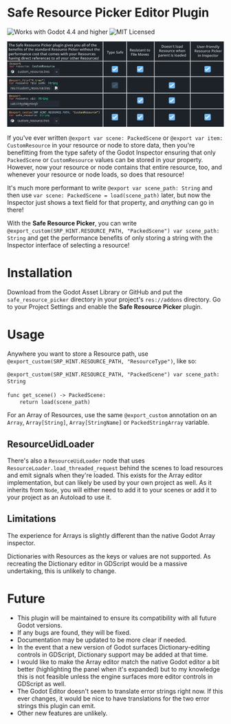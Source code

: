 # Safe Resource Picker Editor Plugin

![Works with Godot 4.4 and higher](https://img.shields.io/badge/Godot_4.4%2B-blue?logo=godotengine&logoColor=white)
![MIT Licensed](https://img.shields.io/github/license/HauntedBees/safe-resource-picker.svg)

![A table showing that the Safe Resource Picker has all the benefits of the default Resource Picker in the Inspector, in addition to not loading Resources when the parent Resource is loaded](images/comparison_table.png)

If you've ever written `@export var scene: PackedScene` or `@export var item: CustomResource` in your resource or node to store data, then you're benefitting from the type safety of the Godot Inspector ensuring that only `PackedScene` or `CustomResource` values can be stored in your property. However, now your resource or node contains that entire resource, too, and whenever your resource or node loads, so does that resource!

It's much more performant to write `@export var scene_path: String` and then use `var scene: PackedScene = load(scene_path)` later, but now the Inspector just shows a text field for that property, and *anything* can go in there!

With the **Safe Resource Picker**, you can write `@export_custom(SRP_HINT.RESOURCE_PATH, "PackedScene") var scene_path: String` and get the performance benefits of only storing a string with the Inspector interface of selecting a resource!

# Installation

Download from the Godot Asset Library or GitHub and put the `safe_resource_picker` directory in your project's `res://addons` directory. Go to your Project Settings and enable the **Safe Resource Picker** plugin.

# Usage

Anywhere you want to store a Resource path, use `@export_custom(SRP_HINT.RESOURCE_PATH, "ResourceType")`, like so:

```GDScript
@export_custom(SRP_HINT.RESOURCE_PATH, "PackedScene") var scene_path: String

func get_scene() -> PackedScene:
	return load(scene_path)
```

For an Array of Resources, use the same `@export_custom` annotation on an `Array`, `Array[String]`, `Array[StringName]` or `PackedStringArray` variable.

## ResourceUidLoader

There's also a `ResourceUidLoader` node that uses `ResourceLoader.load_threaded_request` behind the scenes to load resources and emit signals when they're loaded. This exists for the Array editor implementation, but can likely be used by your own project as well. As it inherits from `Node`, you will either need to add it to your scenes or add it to your project as an Autoload to use it.

## Limitations

The experience for Arrays is slightly different than the native Godot Array inspector.

Dictionaries with Resources as the keys or values are not supported. As recreating the Dictionary editor in GDScript would be a massive undertaking, this is unlikely to change.

# Future

 - This plugin will be maintained to ensure its compatibility with all future Godot versions.
 - If any bugs are found, they will be fixed.
 - Documentation may be updated to be more clear if needed.
 - In the event that a new version of Godot surfaces Dictionary-editing controls in GDScript, Dictionary support may be added at that time.
 - I would like to make the Array editor match the native Godot editor a bit better (highlighting the panel when it's expanded) but to my knowledge this is not feasible unless the engine surfaces more editor controls in GDScript as well.
 - The Godot Editor doesn't seem to translate error strings right now. If this ever changes, it would be nice to have translations for the two error strings this plugin can emit.
 - Other new features are unlikely.
